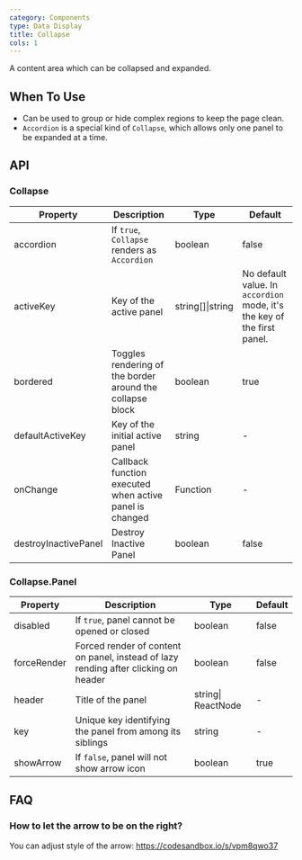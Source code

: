 ```yaml
---
category: Components
type: Data Display
title: Collapse
cols: 1
---
```


A content area which can be collapsed and expanded.

## When To Use

- Can be used to group or hide complex regions to keep the page clean.
- `Accordion` is a special kind of `Collapse`, which allows only one panel to be expanded at a time.

## API

### Collapse

| Property | Description | Type | Default |
| -------- | ----------- | ---- | ------- |
| accordion | If `true`, `Collapse` renders as `Accordion` | boolean | false |
| activeKey | Key of the active panel | string\[]\|string | No default value. In `accordion` mode, it's the key of the first panel. |
| bordered | Toggles rendering of the border around the collapse block | boolean | true |
| defaultActiveKey | Key of the initial active panel | string | - |
| onChange | Callback function executed when active panel is changed | Function | - |
| destroyInactivePanel | Destroy Inactive Panel | boolean | false |

### Collapse.Panel

| Property | Description | Type | Default |
| -------- | ----------- | ---- | ------- |
| disabled | If `true`, panel cannot be opened or closed | boolean | false |
| forceRender | Forced render of content on panel, instead of lazy rending after clicking on header | boolean | false |
| header | Title of the panel | string\| ReactNode | - |
| key | Unique key identifying the panel from among its siblings | string | - |
| showArrow | If `false`, panel will not show arrow icon | boolean | true |

## FAQ

### How to let the arrow to be on the right?

You can adjust style of the arrow: <https://codesandbox.io/s/vpm8qwo37>
